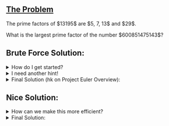 ## [The Problem](https://projecteuler.net/problem=3)

<p>The prime factors of $13195$ are $5, 7, 13$ and $29$.</p>
<p>What is the largest prime factor of the number $600851475143$?</p>

## Brute Force Solution:
<details>
    <summary>
        How do I get started?
    </summary>
        Try going through all the possible factors least to greatest. Testing every single number less than 600851475143 would be too slow, so how do you make that faster?
</details>

<details>
    <summary>
        I need another hint!
    </summary>
       Let n = 600851475143. As you check each factor, divide n by that factor. Eventually you will reach 1. <br>
</details>

<details>
    <summary>
        Final Solution (hk on Project Euler Overview):
    </summary>
       <code>n = 600851475143
factor = 2
greatest_factor = 1
#
while n > 1:
    if n % factor == 0:
        while n % factor == 0:
            greatest_factor = factor
            n = n // factor
    factor += 1
#
print(greatest_factor)</code><br><br>
    Runtime: 0.001 seconds <br>
    Runtime if n = 16777186 = 2 * 8388593(a prime number): 0.65 seconds <br>
</details>

## Nice Solution:
<details>
    <summary>
        How can we make this more efficient?
    </summary>
        There are two improvements to make. First, imagine if n = 2 * some_large_prime. Then, the program would check every factor until that large prime. To prevent that, realize you only have to check factors up until the square root of n. If n is composite, it will have a factor less than or equal to its square root. If n is prime, the program will quit early and save time. <br><br>
    Second, you only have to check odd factors and handle 2 as a separate case. Thi effectively cuts the runtime in half.
</details>

<details>
    <summary>
        Final Solution:
    </summary>
        <code>n = 600851475143
#
if n % 2 == 0:
    greatest_factor = 2
    while n % 2 == 0:
        n = n // 2
else:
    greatest_factor = 1
factor = 3
#
factor_cap = int(math.sqrt(n))
while n > 1 and factor <= factor_cap:
    if n % factor == 0:
        greatest_factor = factor
        while n % factor == 0:
            n = n // factor
        factor_cap = int(math.sqrt(n))
    factor = factor + 2
#
if n == 1:
    print(greatest_factor)
else:
    print(n)</code><br><br>
    Runtime: 0.001 seconds <br>
    Runtime if n = 16777186: 0.001 seconds <br><br>
    (AN: In first attempt, I used my primes under x generator, which can be found in the Tools folder. This had a slower runtime than the solution from Project Euler.)
</details>
